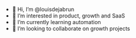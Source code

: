 - 👋 Hi, I’m @louisdejabrun
- 👀 I’m interested in product, growth and SaaS
- 🌱 I’m currently learning automation
- 💞️ I’m looking to collaborate on growth projects

<!---
louisdejabrun/louisdejabrun is a ✨ special ✨ repository because its `README.md` (this file) appears on your GitHub profile.
You can click the Preview link to take a look at your changes.
--->
